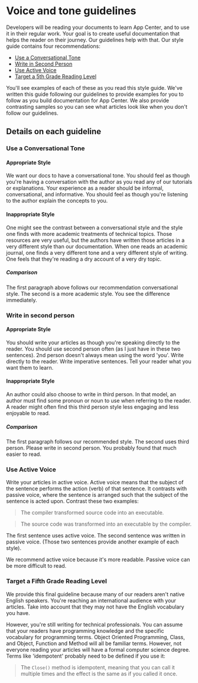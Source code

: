 # Voice and tone guidelines
Developers will be reading your documents to learn App Center, and to use it in their regular work. Your goal is to create useful documentation that helps the reader on their journey. Our guidelines help with that. 
Our style guide contains four recommendations:
- [Use a Conversational Tone](#use-a-conversational-tone)
- [Write in Second Person](#write-in-2nd-person)
- [Use Active Voice](#use-active-voice)
- [Target a 5th Grade Reading Level](#target-a-fifth-grade-reading-level)

You'll see examples of each of these as you read this style guide. We've written this guide following our guidelines to provide examples for you to follow as you build documentation for App Center. We also provide contrasting samples so you can see what articles look like when you don't follow our guidelines.

## Details on each guideline
### Use a Conversational Tone
#### Appropriate Style
We want our docs to have a conversational tone. You should feel as though you're having a conversation with the author as you read any of our tutorials or explanations. Your experience as a reader should be informal, conversational, and informative. You should feel as though you're listening to the author explain the concepts to you.

#### Inappropriate Style
One might see the contrast between a conversational style and the style one finds with more academic treatments of technical topics. Those resources are very useful, but the authors have written those articles in a very different style than our documentation. When one reads an academic journal, one finds a very different tone and a very different style of writing. One feels that they're reading a dry account of a very dry topic.

##### Comparison
The first paragraph above follows our recommendation conversational style. The second is a more academic style. You see the difference immediately.

### Write in second person
#### Appropriate Style
You should write your articles as though you're speaking directly to the reader. You should use second person often (as I just have in these two sentences). 2nd person doesn't always mean using the word 'you'. Write directly to the reader. Write imperative sentences. Tell your reader what you want them to learn.

#### Inappropriate Style
An author could also choose to write in third person. In that model, an author must find some pronoun or noun to use when referring to the reader. A reader might often find this third person style less engaging and less enjoyable to read.

##### Comparison
The first paragraph follows our recommended style. The second uses third person. Please write in second person. You probably found that much easier to read.

### Use Active Voice
Write your articles in active voice. Active voice means that the subject of the sentence performs the action (verb) of that sentence. It contrasts with passive voice, where the sentence is arranged such that the subject of the sentence is acted upon. Contrast these two examples:

> The compiler transformed source code into an executable.

> The source code was transformed into an executable by the compiler.

The first sentence uses active voice. The second sentence was written in passive voice.
(Those two sentences provide another example of each style).

We recommend active voice because it's more readable. Passive voice can be more difficult to read.

### Target a Fifth Grade Reading Level
We provide this final guideline because many of our readers aren't native English speakers. You're reaching an international audience with your articles. Take into account that they may not have the English vocabulary you have.

However, you're still writing for technical professionals. You can assume that your readers have programming knowledge and the specific vocabulary for programming terms. Object Oriented Programming, Class, and Object, Function and Method will all be familiar terms. However, not everyone reading your articles will have a formal computer science degree. Terms like 'idempotent' probably need to be defined if you use it:

> The `Close()` method is idempotent, meaning that you can call it multiple times and the effect is the same as if you called it once.